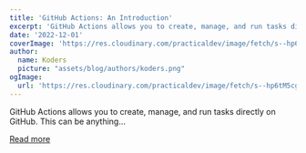 ```yaml
---
title: 'GitHub Actions: An Introduction'
excerpt: 'GitHub Actions allows you to create, manage, and run tasks directly on GitHub. This can be anything...'
date: '2022-12-01'
coverImage: 'https://res.cloudinary.com/practicaldev/image/fetch/s--hp6tM5cg--/c_imagga_scale,f_auto,fl_progressive,h_420,q_auto,w_1000/https://dev-to-uploads.s3.amazonaws.com/uploads/articles/4b99jarovt77f7af9wwo.png'
author:
  name: Koders
  picture: "assets/blog/authors/koders.png"
ogImage:
  url: 'https://res.cloudinary.com/practicaldev/image/fetch/s--hp6tM5cg--/c_imagga_scale,f_auto,fl_progressive,h_420,q_auto,w_1000/https://dev-to-uploads.s3.amazonaws.com/uploads/articles/4b99jarovt77f7af9wwo.png'
---
```


GitHub Actions allows you to create, manage, and run tasks directly on GitHub. This can be anything...

[Read more](https://dev.to/ionos/github-actions-an-introduction-4leo)
